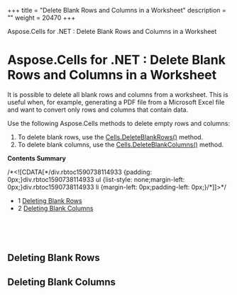 +++
title = "Delete Blank Rows and Columns in a Worksheet" 
description = "" 
weight = 20470 
+++

Aspose.Cells for .NET : Delete Blank Rows and Columns in a Worksheet  

# Aspose.Cells for .NET : Delete Blank Rows and Columns in a Worksheet


It is possible to delete all blank rows and columns from a worksheet. This is useful when, for example, generating a PDF file from a Microsoft Excel file and want to convert only rows and columns that contain data.

Use the following Aspose.Cells methods to delete empty rows and columns:

1.  To delete blank rows, use the [Cells.DeleteBlankRows()](https://apireference.aspose.com/net/cells/aspose.cells/cells/methods/deleteblankrows) method.
2.  To delete blank columns, use the [Cells.DeleteBlankColumns()](https://apireference.aspose.com/net/cells/aspose.cells/cells/methods/deleteblankcolumns) method.

**Contents Summary**

/\*<!\[CDATA\[\*/div.rbtoc1590738114933 {padding: 0px;}div.rbtoc1590738114933 ul {list-style: none;margin-left: 0px;}div.rbtoc1590738114933 li {margin-left: 0px;padding-left: 0px;}/\*\]\]>\*/

*   1 [Deleting Blank Rows](#DeleteBlankRowsandColumnsinaWorksheet-DeletingBlankRows)
*   2 [Deleting Blank Columns](#DeleteBlankRowsandColumnsinaWorksheet-DeletingBlankColumns)

 

 

## Deleting Blank Rows

## Deleting Blank Columns


